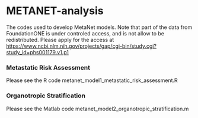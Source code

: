 # METANET-analysis
The codes used to develop MetaNet models. Note that part of the data from FoundationONE is under controled access, and is not allow to be redistributed. Please apply for the access at https://www.ncbi.nlm.nih.gov/projects/gap/cgi-bin/study.cgi?study_id=phs001179.v1.p1

### Metastatic Risk Assessment
Please see the R code metanet_model1_metastatic_risk_assessment.R

### Organotropic Stratification
Please see the Matlab code metanet_model2_organotropic_stratification.m
